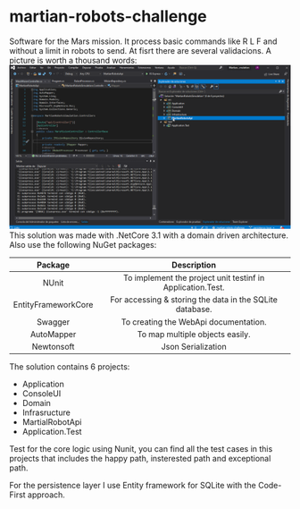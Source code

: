 # martian-robots-challenge
Software for the Mars mission. It process basic commands like R L F and without a limit in robots to send. At fisrt there are several validacions.
A picture is worth a thousand words:
![](Documentation\api.gif)
This solution was made with .NetCore 3.1 with a domain driven architecture.
Also use the following NuGet packages:

| Package | Description |
| :---: | :---: | 
| NUnit | To implement the project unit testinf in Application.Test. | 
| EntityFrameworkCore | For accessing & storing the data in the SQLite database. |
| Swagger | To creating the WebApi documentation. | 
| AutoMapper | To map multiple objects easily. |
| Newtonsoft | Json Serialization |

The solution contains 6 projects:
- Application
- ConsoleUI
- Domain
- Infrasructure
- MartialRobotApi
- Application.Test

Test for the core logic using Nunit, you can find all the test cases in this projects that includes the happy path, insterested path and exceptional path.

For the persistence layer I use Entity framework for SQLite with the Code-First approach.
